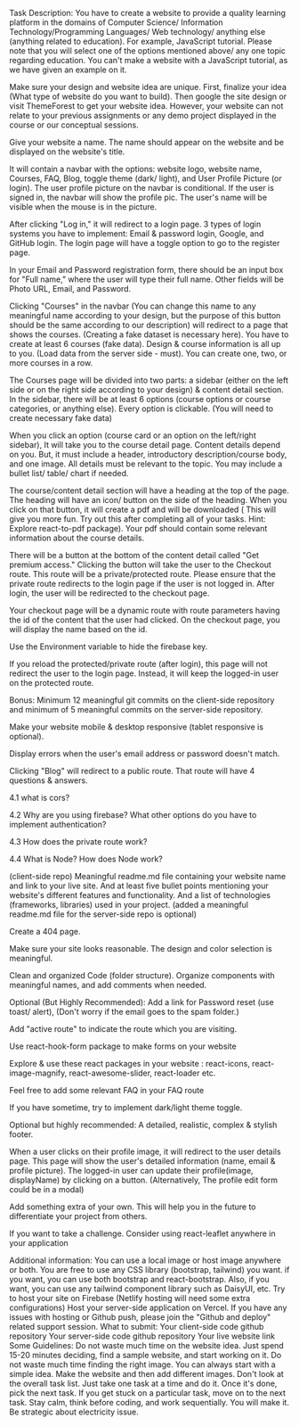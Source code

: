 Task Description:
You have to create a website to provide a quality learning platform in the domains of Computer Science/ Information Technology/Programming Languages/ Web technology/ anything else (anything related to education). For example, JavaScript tutorial. Please note that you will select one of the options mentioned above/ any one topic regarding education. You can't make a website with a JavaScript tutorial, as we have given an example on it.

Make sure your design and website idea are unique. First, finalize your idea (What type of website do you want to build). Then google the site design or visit ThemeForest to get your website idea. However, your website can not relate to your previous assignments or any demo project displayed in the course or our conceptual sessions.

Give your website a name. The name should appear on the website and be displayed on the website's title.

It will contain a navbar with the options: website logo, website name, Courses, FAQ, Blog, toggle theme (dark/ light), and User Profile Picture (or login). The user profile picture on the navbar is conditional. If the user is signed in, the navbar will show the profile pic. The user's name will be visible when the mouse is in the picture.

After clicking "Log in," it will redirect to a login page. 3 types of login systems you have to implement: Email & password login, Google, and GitHub login. The login page will have a toggle option to go to the register page.

In your Email and Password registration form, there should be an input box for "Full name," where the user will type their full name. Other fields will be Photo URL, Email, and Password.

Clicking "Courses" in the navbar (You can change this name to any meaningful name according to your design, but the purpose of this button should be the same according to our description) will redirect to a page that shows the courses. (Creating a fake dataset is necessary here). You have to create at least 6 courses (fake data). Design & course information is all up to you. (Load data from the server side - must). You can create one, two, or more courses in a row.

The Courses page will be divided into two parts: a sidebar (either on the left side or on the right side according to your design) & content detail section. In the sidebar, there will be at least 6 options (course options or course categories, or anything else). Every option is clickable. (You will need to create necessary fake data)

When you click an option (course card or an option on the left/right sidebar), It will take you to the course detail page. Content details depend on you. But, it must include a header, introductory description/course body, and one image. All details must be relevant to the topic. You may include a bullet list/ table/ chart if needed.

The course/content detail section will have a heading at the top of the page. The heading will have an icon/ button on the side of the heading. When you click on that button, it will create a pdf and will be downloaded ( This will give you more fun. Try out this after completing all of your tasks. Hint: Explore react-to-pdf package). Your pdf should contain some relevant information about the course details.

There will be a button at the bottom of the content detail called "Get premium access." Clicking the button will take the user to the Checkout route. This route will be a private/protected route. Please ensure that the private route redirects to the login page if the user is not logged in. After login, the user will be redirected to the checkout page.

Your checkout page will be a dynamic route with route parameters having the id of the content that the user had clicked. On the checkout page, you will display the name based on the id.

Use the Environment variable to hide the firebase key.

If you reload the protected/private route (after login), this page will not redirect the user to the login page. Instead, it will keep the logged-in user on the protected route.

Bonus:
Minimum 12 meaningful git commits on the client-side repository and minimum of 5 meaningful commits on the server-side repository.

Make your website mobile & desktop responsive (tablet responsive is optional).

Display errors when the user's email address or password doesn't match.

Clicking "Blog" will redirect to a public route. That route will have 4 questions & answers.

4.1 what is cors?

4.2 Why are you using firebase? What other options do you have to implement authentication?

4.3 How does the private route work?

4.4 What is Node? How does Node work?

(client-side repo) Meaningful readme.md file containing your website name and link to your live site. And at least five bullet points mentioning your website's different features and functionality. And a list of technologies (frameworks, libraries) used in your project. (added a meaningful readme.md file for the server-side repo is optional)

Create a 404 page.

Make sure your site looks reasonable. The design and color selection is meaningful.

Clean and organized Code (folder structure). Organize components with meaningful names, and add comments when needed.

Optional (But Highly Recommended):
Add a link for Password reset (use toast/ alert), (Don't worry if the email goes to the spam folder.)

Add "active route" to indicate the route which you are visiting.

Use react-hook-form package to make forms on your website

Explore & use these react packages in your website : react-icons, react-image-magnify, react-awesome-slider, react-loader etc.

Feel free to add some relevant FAQ in your FAQ route

If you have sometime, try to implement dark/light theme toggle.

Optional but highly recommended: A detailed, realistic, complex & stylish footer.

When a user clicks on their profile image, it will redirect to the user details page. This page will show the user's detailed information (name, email & profile picture). The logged-in user can update their profile(image, displayName) by clicking on a button. (Alternatively, The profile edit form could be in a modal)

Add something extra of your own. This will help you in the future to differentiate your project from others.

If you want to take a challenge. Consider using react-leaflet anywhere in your application

Additional information:
You can use a local image or host image anywhere or both.
You are free to use any CSS library (bootstrap, tailwind) you want. if you want, you can use both bootstrap and react-bootstrap. Also, if you want, you can use any tailwind component library such as DaisyUI, etc.
Try to host your site on Firebase (Netlify hosting will need some extra configurations)
Host your server-side application on Vercel.
If you have any issues with hosting or Github push, please join the "Github and deploy" related support session.
What to submit:
Your client-side code github repository
Your server-side code github repository
Your live website link
Some Guidelines:
Do not waste much time on the website idea. Just spend 15-20 minutes deciding, find a sample website, and start working on it.
Do not waste much time finding the right image. You can always start with a simple idea. Make the website and then add different images.
Don't look at the overall task list. Just take one task at a time and do it. Once it's done, pick the next task. If you get stuck on a particular task, move on to the next task.
Stay calm, think before coding, and work sequentially. You will make it.
Be strategic about electricity issue.
